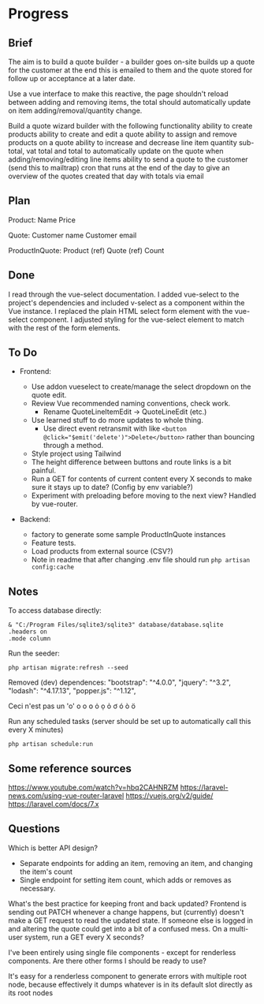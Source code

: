 # Progress

## Brief
The aim is to build a quote builder - a builder goes on-site builds up a quote for the customer at the end this is emailed to them and the quote stored for follow up or acceptance at a later date.

Use a vue interface to make this reactive, the page shouldn't reload between adding and removing items, the total should automatically update on item adding/removal/quantity change.

Build a quote wizard builder with the following functionality
    ability to create products
    ability to create and edit a quote
    ability to assign and remove products on a quote
    ability to increase and decrease line item quantity
    sub-total, vat total and total to automatically update on the quote when adding/removing/editing line items
    ability to send a quote to the customer (send this to mailtrap)
    cron that runs at the end of the day to give an overview of the quotes created that day with totals via email

## Plan
Product:
    Name
    Price

Quote:
    Customer name
    Customer email

ProductInQuote:
    Product (ref)
    Quote (ref)
    Count

## Done
I read through the vue-select documentation.
I added vue-select to the project's dependencies and included v-select as a component within the Vue instance.
I replaced the plain HTML select form element with the vue-select component.
I adjusted styling for the vue-select element to match with the rest of the form elements.

## To Do
* Frontend:
    * Use addon vueselect to create/manage the select dropdown on the quote edit.
    * Review Vue recommended naming conventions, check work.
        * Rename QuoteLineItemEdit -> QuoteLineEdit (etc.)
    * Use learned stuff to do more updates to whole thing.
        * Use direct event retransmit with like `<button @click="$emit('delete')">Delete</button>` rather than bouncing through a method.
    * Style project using Tailwind
    * The height difference between buttons and route links is a bit painful.
    * Run a GET for contents of current content every X seconds to make sure it stays up to date? (Config by env variable?)
    * Experiment with preloading before moving to the next view? Handled by vue-router.

* Backend:
    * factory to generate some sample ProductInQuote instances
    * Feature tests.
    * Load products from external source (CSV?)
    * Note in readme that after changing .env file should run `php artisan config:cache`

## Notes
To access database directly:
```
& "C:/Program Files/sqlite3/sqlite3" database/database.sqlite
.headers on
.mode column
```

Run the seeder:
```
php artisan migrate:refresh --seed
```

Removed (dev) dependences:
"bootstrap": "^4.0.0",
"jquery": "^3.2",
"lodash": "^4.17.13",
"popper.js": "^1.12",

Ceci n'est pas un 'o'
о ο օ ȯ ọ ỏ ơ ó ò ö

Run any scheduled tasks (server should be set up to automatically call this every X minutes)
```
php artisan schedule:run
```

## Some reference sources
https://www.youtube.com/watch?v=hbq2CAHNRZM
https://laravel-news.com/using-vue-router-laravel
https://vuejs.org/v2/guide/
https://laravel.com/docs/7.x

## Questions
Which is better API design?
- Separate endpoints for adding an item, removing an item, and changing the item's count
- Single endpoint for setting item count, which adds or removes as necessary.

What's the best practice for keeping front and back updated? Frontend is sending out PATCH whenever a change happens, but (currently) doesn't make a GET request to read the updated state. If someone else is logged in and altering the quote could get into a bit of a confused mess. On a multi-user system, run a GET every X seconds?

I've been entirely using single file components - except for renderless components. Are there other forms I should be ready to use?

It's easy for a renderless component to generate errors with multiple root node, because effectively it dumps whatever is in its default slot directly as its root nodes
